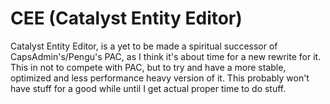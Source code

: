 # CEE (Catalyst Entity Editor)

Catalyst Entity Editor, is a yet to be made a spiritual successor of CapsAdmin's/Pengu's PAC, as I think it's about time for a new rewrite for it.
This in not to compete with PAC, but to try and have a more stable, optimized and less performance heavy version of it.
This probably won't have stuff for a good while until I get actual proper time to do stuff.
